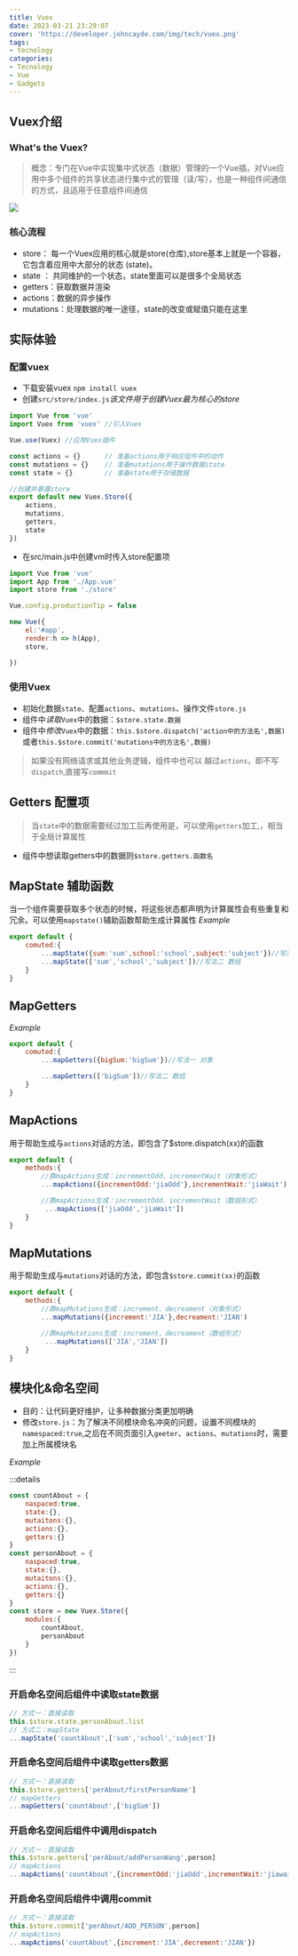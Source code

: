 ```yaml
---
title: Vuex
date: 2023-03-21 23:29:07
cover: 'https://developer.johncayde.com/img/tech/vuex.png'
tags:
- tecnology
categories: 
- Tecnology
- Vue
- Gadgets
---
```




## Vuex介绍
### What's the Vuex?
>概念：专门在Vue中实现集中式状态（数据）管理的一个Vue插，对Vue应用中多个组件的共享状态进行集中式的管理（读/写），也是一种组件间通信的方式，且适用于任意组件间通信

<img src="https://p6-juejin.byteimg.com/tos-cn-i-k3u1fbpfcp/d7b77fdcf29d410eb74f4872dd9c82fe~tplv-k3u1fbpfcp-zoom-in-crop-mark:4536:0:0:0.awebp" />


### 核心流程
- store： 每一个Vuex应用的核心就是store(仓库),store基本上就是一个容器，它包含着应用中大部分的状态 (state)。
- state ： 共同维护的一个状态，state里面可以是很多个全局状态
- getters：获取数据并渲染
- actions：数据的异步操作
- mutations：处理数据的唯一途径，state的改变或赋值只能在这里

## 实际体验
### 配置vuex
- 下载安装vuex  `npm install vuex`
- 创建`src/store/index.js`*该文件用于创建Vuex最为核心的store*

``` js src/store/index.js
import Vue from 'vue'
import Vuex from 'vuex' //引入Vuex

Vue.use(Vuex) //应用Vuex插件

const actions = {}      // 准备actions用于响应组件中的动作
const mutations = {}    // 准备mutations用于操作数据state
const state = {}        // 准备state用于存储数据

//创建并暴露store
export default new Vuex.Store({
    actions,
    mutations,
    getters,
    state
})
```

- 在src/main.js中创建vm时传入store配置项
``` js src/store/index.js
import Vue from 'vue'
import App from './App.vue'
import store from './store'

Vue.config.productionTip = false

new Vue({
    el:'#app',
    render:h => h(App),
    store,

})
```

### 使用Vuex
- 初始化数据`state`、配置`actions`、`mutations`、操作文件`store.js`
- 组件中*读取*`Vuex`中的数据：`$store.state.数据`
- 组件中*修改*`Vuex`中的数据：`this.$store.dispatch('action中的方法名',数据)`或者`this.$store.commit('mutations中的方法名',数据)`
>如果没有网络请求或其他业务逻辑，组件中也可以 越过`actions`，即不写`dispatch`,直接写`commmit`


## Getters 配置项
>当`state`中的数据需要经过加工后再使用是，可以使用`getters`加工,，相当于全局计算属性
- 组件中想读取getters中的数据则`$store.getters.函数名`


## MapState 辅助函数
当一个组件需要获取多个状态的时候，将这些状态都声明为计算属性会有些重复和冗余。可以使用`mapstate()`辅助函数帮助生成计算属性
*Example*
```js
export default {
    comuted:{
        ...mapState({sum:'sum',school:'school',subject:'subject'})//写法一 对象
        ...mapState(['sum','school','subject'])//写法二 数组
    }
}
```

## MapGetters
*Example*
```js
export default {
    comuted:{
        ...mapGetters({bigSum:'bigSum'})//写法一 对象

        ...mapGetters(['bigSum'])//写法二 数组
    }
}
```

## MapActions 
用于帮助生成与`actions`对话的方法，即包含了$store.dispatch(xx)的函数
```js
export default {
    methods:{
        //靠mapActions生成：incrementOdd、incrementWait（对象形式）
        ...mapActions({incrementOdd:'jiaOdd'},incrementWait:'jiaWait')

        //靠mapActions生成：incrementOdd、incrementWait（数组形式）
         ...mapActions(['jiaOdd','jiaWait'])
    }
}
```

## MapMutations
用于帮助生成与`mutations`对话的方法，即包含`$store.commit(xx)`的函数
```js
export default {
    methods:{
        //靠mapMutations生成：increment、decreament（对象形式）
        ...mapMutations({increment:'JIA'},decreament:'JIAN')

        //靠mapMutations生成：increment、decreament（数组形式）
         ...mapMutations(['JIA','JIAN'])
    }
}
```

## 模块化&命名空间
- 目的：让代码更好维护，让多种数据分类更加明确
- 修改`store.js`：为了解决不同模块命名冲突的问题，设置不同模块的`namespaced:true`,之后在不同页面引入`geeter`、`actions`、`mutations`时，需要加上所属模块名

*Example*

:::details 
```js
const countAbout = {
    naspaced:true,
    state:{},
    mutaitons:{},
    actions:{},
    getters:{}
}
const personAbout = {
    naspaced:true,
    state:{},
    mutaitons:{},
    actions:{},
    getters:{}
}
const store = new Vuex.Store({
    modules:{
        countAbout,
        personAbout
    }
})
```
:::

### 开启命名空间后组件中读取state数据
```js
// 方式一：直接读取
this.$store.state.personAbout.list
// 方式二：mapState
...mapState('countAbout',['sum','school','subject'])
```

### 开启命名空间后组件中读取getters数据
```js
// 方式一：直接读取
this.$store.getters['perAbout/firstPersonName']
// mapGetters
...mapGetters('countAbout',['bigSum'])
```

### 开启命名空间后组件中调用dispatch
```js
// 方式一：直接读取
this.$store.getters['perAbout/addPersonWang',person]
// mapActions
...mapActions('countAbout',{incrementOdd:'jiaOdd',incrementWait:'jiawait'})
```

### 开启命名空间后组件中调用commit
```js
// 方式一：直接读取
this.$store.commit['perAbout/ADD_PERSON',person]
// mapActions
...mapActions('countAbout',{increment:'JIA',decrement:'JIAN'})
```
